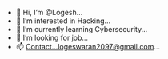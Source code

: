 - 👋 Hi, I’m @Logesh...
- 👀 I’m interested in Hacking...
- 🌱 I’m currently learning Cybersecurity...
- 💞️ I’m looking for job...
- 📫 Contact...logeswaran2097@gmail.com...

<!---
Logesh2097/Logesh2097 is a ✨ special ✨ repository because its `README.md` (this file) appears on your GitHub profile.
You can click the Preview link to take a look at your changes.
--->
